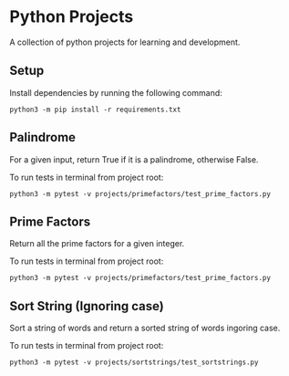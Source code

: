 # Python Projects

A collection of python projects for learning and development.

## Setup

Install dependencies by running the following command:

`python3 -m pip install -r requirements.txt`

## Palindrome

For a given input, return True if it is a palindrome, otherwise False.

To run tests in terminal from project root:

`python3 -m pytest -v projects/primefactors/test_prime_factors.py`

## Prime Factors

Return all the prime factors for a given integer.

To run tests in terminal from project root:

`python3 -m pytest -v projects/primefactors/test_prime_factors.py`

## Sort String (Ignoring case)

Sort a string of words and return a sorted string of words ingoring case.

To run tests in terminal from project root:

`python3 -m pytest -v projects/sortstrings/test_sortstrings.py`
